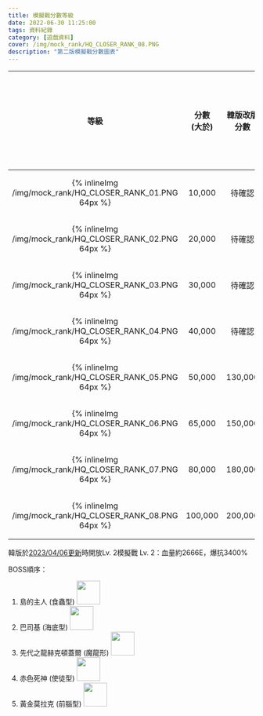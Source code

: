 ```yaml
---
title: 模擬戰分數等級
date: 2022-06-30 11:25:00
tags: 資料紀錄
category: [遊戲資料]
cover: /img/mock_rank/HQ_CLOSER_RANK_08.PNG
description: "第二版模擬戰分數圖表"
---
```


|等級|分數<br>(大於)|韓版改版分數|對應剩餘時間<br>(大於)|正常所需時間<br>(小於)|魔龍所需時間<br>(小於)|
|:-:|:-:|:-:|:-:|:-:|:-:|
|{% inlineImg /img/mock_rank/HQ_CLOSER_RANK_01.PNG 64px %}|10,000|待確認|10秒|2分00秒|2分40秒|
|{% inlineImg /img/mock_rank/HQ_CLOSER_RANK_02.PNG 64px %}|20,000|待確認|20秒|1分50秒|2分30秒|
|{% inlineImg /img/mock_rank/HQ_CLOSER_RANK_03.PNG 64px %}|30,000|待確認|30秒|1分40秒|2分20秒|
|{% inlineImg /img/mock_rank/HQ_CLOSER_RANK_04.PNG 64px %}|40,000|待確認|40秒|1分30秒|2分10秒|
|{% inlineImg /img/mock_rank/HQ_CLOSER_RANK_05.PNG 64px %}|50,000|130,000|50秒|1分20秒|2分00秒|
|{% inlineImg /img/mock_rank/HQ_CLOSER_RANK_06.PNG 64px %}|65,000|150,000|1分05秒|1分05秒|1分45秒|
|{% inlineImg /img/mock_rank/HQ_CLOSER_RANK_07.PNG 64px %}|80,000|180,000|1分20秒|50秒|1分30秒|
|{% inlineImg /img/mock_rank/HQ_CLOSER_RANK_08.PNG 64px %}|100,000|200,000|1分40秒|30秒|1分10秒|

韓版於[2023/04/06更新](https://closers.nexon.com/News/Notice/View?n4ArticleSN=140692)時開放Lv. 2模擬戰
Lv. 2：血量約2666E，爆抗3400%

BOSS順序：
1. 島的主人 (食蟲型) <img class="inline-img" src="https://i.imgur.com/HoxQxvb.png" style="height:48px">
1. 巴司基 (海底型) <img class="inline-img" src="https://i.imgur.com/I6BPtrp.png" style="height:48px">
1. 先代之龍赫克頓蓋爾 (魔龍形) <img class="inline-img" src="https://i.imgur.com/FWfg4L0.png" style="height:48px">
1. 赤色死神 (使徒型) <img class="inline-img" src="https://i.imgur.com/t8j9844.png" style="height:48px">
1. 黃金莫拉克 (前腦型) <img class="inline-img" src="https://i.imgur.com/acS6rsI.png" style="height:48px">



